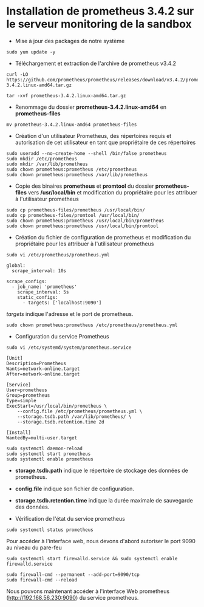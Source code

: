 # Installation de prometheus 3.4.2 sur le serveur monitoring de la sandbox

- Mise à jour des packages de notre système

```
sudo yum update -y
```

- Téléchargement et extraction de l'archive de prometheus v3.4.2

```
curl -LO https://github.com/prometheus/prometheus/releases/download/v3.4.2/prometheus-3.4.2.linux-amd64.tar.gz

tar -xvf prometheus-3.4.2.linux-amd64.tar.gz
```

- Renommage du dossier **prometheus-3.4.2.linux-amd64** en **prometheus-files**

```
mv prometheus-3.4.2.linux-amd64 prometheus-files
```

- Création d'un utilisateur Prometheus, des répertoires requis et autorisation de cet utilisateur en tant que propriétaire de ces répertoires

```
sudo useradd --no-create-home --shell /bin/false prometheus
sudo mkdir /etc/prometheus
sudo mkdir /var/lib/prometheus
sudo chown prometheus:prometheus /etc/prometheus
sudo chown prometheus:prometheus /var/lib/prometheus
```

- Copie des binaires **prometheus** et **promtool** du dossier **prometheus-files** vers **/usr/local/bin** et modification du propriétaire pour les attribuer à l'utilisateur prometheus

```
sudo cp prometheus-files/prometheus /usr/local/bin/
sudo cp prometheus-files/promtool /usr/local/bin/
sudo chown prometheus:prometheus /usr/local/bin/prometheus
sudo chown prometheus:prometheus /usr/local/bin/promtool
```

- Création du fichier de configuration de prometheus et modification du propriétaire pour les attribuer à l'utilisateur prometheus

```
sudo vi /etc/prometheus/prometheus.yml
```

```
global:
  scrape_interval: 10s

scrape_configs:
  - job_name: 'prometheus'
    scrape_interval: 5s
    static_configs:
      - targets: ['localhost:9090']
```

*targets* indique l'adresse et le port de prometheus.

```
sudo chown prometheus:prometheus /etc/prometheus/prometheus.yml
```

- Configuration du service Prometheus

```
sudo vi /etc/systemd/system/prometheus.service
```

```
[Unit]
Description=Prometheus
Wants=network-online.target
After=network-online.target

[Service]
User=prometheus
Group=prometheus
Type=simple
ExecStart=/usr/local/bin/prometheus \
    --config.file /etc/prometheus/prometheus.yml \
    --storage.tsdb.path /var/lib/prometheus/ \
    --storage.tsdb.retention.time 2d

[Install]
WantedBy=multi-user.target
```

```
sudo systemctl daemon-reload
sudo systemctl start prometheus
sudo systemctl enable prometheus
```

- **storage.tsdb.path** indique le répertoire de stockage des données de prometheus. 
- **config.file** indique son fichier de configuration. 
- **storage.tsdb.retention.time** indique la durée maximale de sauvegarde des données.

- Vérification de l'état du service prometheus

```
sudo systemctl status prometheus
```

Pour accéder à l'interface web, nous devons d'abord autoriser le port 9090 au niveau du pare-feu

```
sudo systemctl start firewalld.service && sudo systemctl enable firewalld.service

sudo firewall-cmd --permanent --add-port=9090/tcp
sudo firewall-cmd --reload
```

Nous pouvons maintenant accéder à l'interface Web prometheus (http://192.168.56.230:9090) du service prometheus.